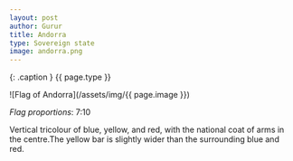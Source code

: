 ```yaml
---
layout: post
author: Gurur
title: Andorra
type: Sovereign state
image: andorra.png
---
```

{: .caption }
{{ page.type }}

![Flag of Andorra](/assets/img/{{ page.image }})

*Flag proportions*: 7:10

Vertical tricolour of blue, yellow, and red, with the national coat of arms in the centre.The yellow bar is slightly wider than the surrounding blue and red.
